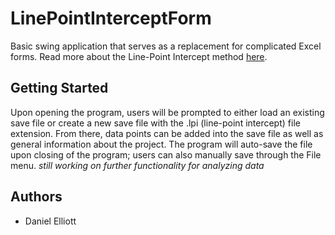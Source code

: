 # LinePointInterceptForm

Basic swing application that serves as a replacement for complicated Excel forms.  Read more about the Line-Point Intercept method [here](https://wiki.landscapetoolbox.org/doku.php/field_methods:line_point_intercept).

## Getting Started

Upon opening the program, users will be prompted to either load an existing save file or create a new save file with the .lpi (line-point intercept) file extension.  From there, data points can be added into the save file as well as general information about the project.  The program will auto-save the file upon closing of the program; users can also manually save through the File menu.  *still working on further functionality for analyzing data*

## Authors

+ Daniel Elliott
